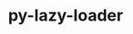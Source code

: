 ---
title: "py-lazy-loader"
layout: cache
categories: [package, develop-2024-02-18]
meta: {"versions": ["0.1"], "compilers": ["gcc@=11.4.0", "gcc@=9.4.0", "oneapi@=2024.0.0"], "oss": ["ubuntu20.04", "ubuntu22.04"], "platforms": ["linux"], "targets": ["neoverse_v1", "neoverse_v2", "ppc64le", "x86_64_v3"], "stacks": ["e4s", "e4s-neoverse-v2", "e4s-neoverse_v1", "e4s-oneapi", "e4s-power", "root"], "num_specs": 5, "num_specs_by_stack": {"root": 5, "e4s-neoverse_v1": 1, "e4s-power": 1, "e4s": 1, "e4s-neoverse-v2": 1, "e4s-oneapi": 1}}
spec_details: [{"hash": "rgoqwz4mtq53zrqaqkbwevdeqriljkrg", "compiler": "gcc@=11.4.0", "versions": ["0.1"], "os": "ubuntu20.04", "platform": "linux", "target": "neoverse_v1", "variants": ["build_system=python_pip"], "stacks": ["root", "e4s-neoverse_v1"], "size": "-", "tarball": "https://binaries.spack.io/releases/develop-2024-02-18/build_cache/linux-ubuntu20.04-neoverse_v1/gcc-11.4.0/py-lazy-loader-0.1/linux-ubuntu20.04-neoverse_v1-gcc-11.4.0-py-lazy-loader-0.1-rgoqwz4mtq53zrqaqkbwevdeqriljkrg.spack"}, {"hash": "qbxsgc7ulepvmxdxssgwtwxxkuu7cxsn", "compiler": "gcc@=9.4.0", "versions": ["0.1"], "os": "ubuntu20.04", "platform": "linux", "target": "ppc64le", "variants": ["build_system=python_pip"], "stacks": ["e4s-power", "root"], "size": "-", "tarball": "https://binaries.spack.io/releases/develop-2024-02-18/build_cache/linux-ubuntu20.04-ppc64le/gcc-9.4.0/py-lazy-loader-0.1/linux-ubuntu20.04-ppc64le-gcc-9.4.0-py-lazy-loader-0.1-qbxsgc7ulepvmxdxssgwtwxxkuu7cxsn.spack"}, {"hash": "2bj3bfs7ykaoxg3mn7qk5g32khiqfsn2", "compiler": "gcc@=11.4.0", "versions": ["0.1"], "os": "ubuntu20.04", "platform": "linux", "target": "x86_64_v3", "variants": ["build_system=python_pip"], "stacks": ["e4s", "root"], "size": "-", "tarball": "https://binaries.spack.io/releases/develop-2024-02-18/build_cache/linux-ubuntu20.04-x86_64_v3/gcc-11.4.0/py-lazy-loader-0.1/linux-ubuntu20.04-x86_64_v3-gcc-11.4.0-py-lazy-loader-0.1-2bj3bfs7ykaoxg3mn7qk5g32khiqfsn2.spack"}, {"hash": "o4g7jgqjbrzfk3mi3yghh5jo7h37t4nb", "compiler": "gcc@=11.4.0", "versions": ["0.1"], "os": "ubuntu22.04", "platform": "linux", "target": "neoverse_v2", "variants": ["build_system=python_pip"], "stacks": ["root", "e4s-neoverse-v2"], "size": "-", "tarball": "https://binaries.spack.io/releases/develop-2024-02-18/build_cache/linux-ubuntu22.04-neoverse_v2/gcc-11.4.0/py-lazy-loader-0.1/linux-ubuntu22.04-neoverse_v2-gcc-11.4.0-py-lazy-loader-0.1-o4g7jgqjbrzfk3mi3yghh5jo7h37t4nb.spack"}, {"hash": "4tttl4nqhc47cvdrb3drfpk6gomzc52y", "compiler": "oneapi@=2024.0.0", "versions": ["0.1"], "os": "ubuntu22.04", "platform": "linux", "target": "x86_64_v3", "variants": ["build_system=python_pip"], "stacks": ["root", "e4s-oneapi"], "size": "-", "tarball": "https://binaries.spack.io/releases/develop-2024-02-18/build_cache/linux-ubuntu22.04-x86_64_v3/oneapi-2024.0.0/py-lazy-loader-0.1/linux-ubuntu22.04-x86_64_v3-oneapi-2024.0.0-py-lazy-loader-0.1-4tttl4nqhc47cvdrb3drfpk6gomzc52y.spack"}]
---